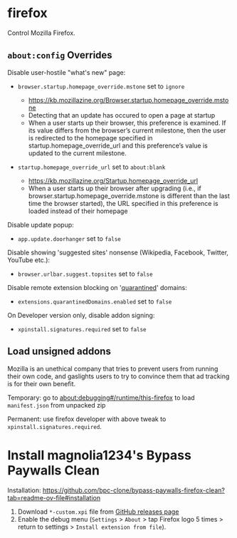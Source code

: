 # firefox

Control Mozilla Firefox.

## `about:config` Overrides

Disable user-hostile "what's new" page:

* `browser.startup.homepage_override.mstone` set to `ignore`
  * https://kb.mozillazine.org/Browser.startup.homepage_override.mstone
  * Detecting that an update has occured to open a page at startup
  * When a user starts up their browser, this preference is examined. If its value differs from the browser’s current milestone, then the user is redirected to the homepage specified in startup.homepage_override_url and this preference’s value is updated to the current milestone.

* `startup.homepage_override_url` set to `about:blank`
  * https://kb.mozillazine.org/Startup.homepage_override_url
  * When a user starts up their browser after upgrading (i.e., if browser.startup.homepage_override.mstone is different than the last time the browser started), the URL specified in this preference is loaded instead of their homepage

Disable update popup:

* `app.update.doorhanger` set to `false`

Disable showing 'suggested sites' nonsense (Wikipedia, Facebook, Twitter, YouTube etc.):

* `browser.urlbar.suggest.topsites` set to `false`

Disable remote extension blocking on '[quarantined](https://support.mozilla.org/en-US/kb/quarantined-domains)' domains:

* `extensions.quarantinedDomains.enabled` set to `false`

On Developer version only, disable addon signing:

* `xpinstall.signatures.required` set to `false`

## Load unsigned addons

Mozilla is an unethical company that tries to prevent users from running their own code, and gaslights users to try to convince them that ad tracking is for their own benefit.

Temporary: go to [about:debugging#/runtime/this-firefox](about:debugging#/runtime/this-firefox) to load `manifest.json` from unpacked zip

Permanent: use firefox developer with above tweak to `xpinstall.signatures.required`.

# Install magnolia1234's Bypass Paywalls Clean

Installation: https://github.com/bpc-clone/bypass-paywalls-firefox-clean?tab=readme-ov-file#installation

1. Download `*-custom.xpi` file from [GitHub releases page](https://github.com/bpc-clone/bpc_updates/releases/tag/latest)
2. Enable the debug menu (`Settings` > `About` > tap Firefox logo 5 times > return to settings > `Install extension from file`).

